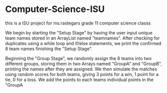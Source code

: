 # Computer-Science-ISU
this is a ISU project for ms.rastegars grade 11 computer science classs
    
We begin by starting the "Setup Stage" by having the user input unique team names stored in an ArrayList named "teamnames". After checking for duplicates using a while loop and if/else statements, we print the confirmed 8 team names finishing the "Setup Stage". 

Beginning the "Group Stage", we randomly assign the 8 teams into two different groups, storing them in two Arrays named "GroupA" and "GroupB", printing the names after they are assigned. We then simulate the matches using random scores for both teams, giving 3 points for a win, 1 point for a tie, 0 for a loss. We add the points to each teams individual points in the "GroupA 